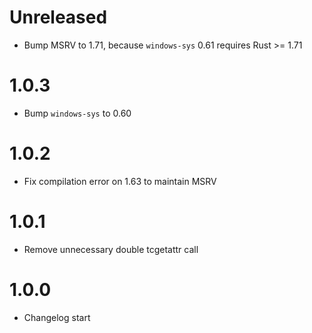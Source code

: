# Unreleased

* Bump MSRV to 1.71, because `windows-sys` 0.61 requires Rust >= 1.71

# 1.0.3

* Bump `windows-sys` to 0.60

# 1.0.2

* Fix compilation error on 1.63 to maintain MSRV

# 1.0.1

* Remove unnecessary double tcgetattr call

# 1.0.0

* Changelog start
